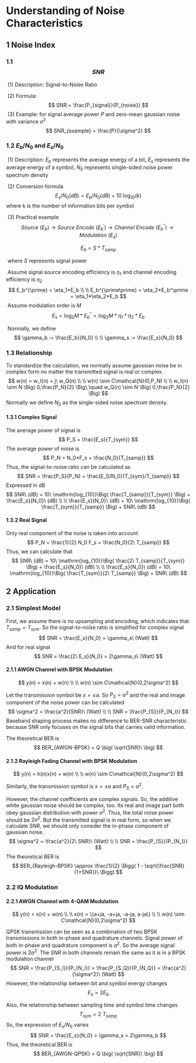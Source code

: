# Understanding of Noise Characteristics

## 1	Noise Index

### 1.1	$$SNR$$

​	(1)	Description: Signal-to-Noise Ratio

​	(2)	Formula:
$$
SNR = \frac{P_{signal}}{P_{noise}}
$$
​	(3)	Example: for signal average power $P$ and zero-mean gaussian noise with variance $\sigma^2$
$$
SNR_{example} = \frac{P}{\sigma^2}
$$

### 1.2	$E_b/N_0$	and	$E_s/N_0$

​	(1)	Description: $E_b$ represents the average energy of a bit, $E_s$ represents the average energy of a symbol, $N_0$ represents single-sided noise power spectrum density

​	(2)	Conversion formula
$$
E_s/N_0(dB) = E_b/N_0(dB) + 10\ \mathrm{log}_{10}(k)
$$
​	where k is the number of information bits per symbol

​	(3)	Practical example
$$
Source\ (E_b) \to Source\ Encode\ (E_b^\prime) \to Channel\ Encode\ (E_b^{\prime\prime}) \to Modulation\ (E_s)
$$

$$
E_b = S*T_{samp}
$$

​	where $S$ represents signal power

​	Assume signal source encoding efficiency is $\eta_1$ and channel encoding efficiency is $\eta_2$
$$
E_b^{\prime} = \eta_1*E_b \\ \\
E_b^{\prime\prime} = \eta_2*E_b^\prime = \eta_1*\eta_2*E_b
$$
​	Assume modulation order is $M$
$$
E_s = \mathrm{log_2}M * E_b^{\prime\prime} =  \mathrm{log_2}M * \eta_1*\eta_2*E_b
$$

​	Normally, we define
$$
\gamma_b := \frac{E_b}{N_0} \\ \\
\gamma_s := \frac{E_s}{N_0}
$$


### 1.3	Relationship

To standardize the calculation, we normally assume gaussian noise be in complex form no matter the transmitted signal is real or complex.
$$
w(n) = w_I(n) + j\ w_Q(n) \\ \\
w(n) \sim C\mathcal{N}(0,P_N) \\ \\ 
w_I(n) \sim N \Big( 0,\frac{P_N}{2} \Big),\quad w_Q(n) \sim N \Big( 0,\frac{P_N}{2} \Big)
$$
Normally we define $N_0$ as the single-sided noise spectrum density.

#### 1.3.1	Complex Signal

The average power of signal is
$$
P_S = \frac{E_s}{T_{sym}}
$$
The average power of noise is
$$
P_N = N_0*F_s = \frac{N_0}{T_{samp}}
$$
Thus, the signal-to-noise ratio can be calculated as
$$
SNR = \frac{P_S}{P_N} = \frac{E_S/N_0}{T_{sym}/T_{samp}}
$$
Expressed in dB
$$
SNR\ (dB) = 10\ \mathrm{log_{10}}\Big( \frac{T_{samp}}{T_{sym}} \Big) + \frac{E_s}{N_0}\ (dB) \\ \\
\frac{E_s}{N_0}\ (dB) = 10\ \mathrm{log_{10}}\Big( \frac{T_{sym}}{T_{samp}} \Big) + SNR\ (dB)
$$
#### 1.3.2	Real Signal

Only real component of the noise is taken into account
$$
P_N = \frac{1}{2} N_0 F_s = \frac{N_0}{2\ T_{samp}}
$$
Thus, we can calculate that
$$
SNR\ (dB) = 10\ \mathrm{log_{10}}\Big( \frac{2\ T_{samp}}{T_{sym}} \Big) + \frac{E_s}{N_0}\ (dB) \\ \\
\frac{E_s}{N_0}\ (dB) = 10\ \mathrm{log_{10}}\Big( \frac{T_{sym}}{2\ T_{samp}} \Big) + SNR\ (dB)
$$

## 2	Application

### 2.1	Simplest Model

First, we assume there is no upsampling and encoding, which indicates that  $T_{samp}=T_{sym}$. So the signal-to-noise ratio is simplified for complex signal
$$
SNR = \frac{E_s}{N_0} = \gamma_s\ (Watt)
$$
And for real signal
$$
SNR = \frac{2\ E_s}{N_0} = 2\gamma_s\ (Watt)
$$


#### 2.1.1	AWGN Channel with BPSK Modulation

$$
y(n) = x(n) + w(n) \\ \\
w(n) \sim C\mathcal{N}(0,2\sigma^2)
$$

Let the transmission symbol be $x = \pm a$. So $P_S = a^2$ and the real and image component of the noise power can be calculated
$$
\sigma^2 = \frac{a^2}{SNR}\ (Watt) \\ \\
SNR = \frac{P_{S}}{P_{N_I}}
$$
Baseband shaping process makes no difference to BER-SNR characteristic because SNR only focuses on the signal bits that carries valid information.

The theoretical BER is
$$
BER_{AWGN-BPSK} = Q \big( \sqrt{SNR}\ \big)
$$

#### 2.1.2	Rayleigh Fading Channel with BPSK Modulation

$$
y(n) = h(n)x(n) + w(n) \\ \\
w(n) \sim C\mathcal{N}(0,2\sigma^2)
$$



Similarly, the transmission symbol is $x = \pm a$ and $P_S = a^2$.

However, the channel coefficients are complex signals. So, the additive white gaussian noise should be complex, too. Its real and image part both obey gaussian distribution with power $\sigma^2$. Thus, the total noise power should be $2\sigma^2$. But the transmitted signal is in real form, so when we calculate $SNR$, we should only consider the in-phase component of gaussian noise.
$$
\sigma^2 = \frac{a^2}{2\ SNR}\ (Watt) \\ \\
SNR = \frac{P_{S}}{P_{N_I}}
$$
The theoretical BER is
$$
BER_{Rayleigh-BPSK} \approx \frac{1}{2} \Bigg( 1 - \sqrt{\frac{SNR}{1+SNR}}\  \Bigg)
$$

### 2.2	IQ Modulation

#### 2.2.1	AWGN Channel with 4-QAM Modulation

$$
y(n) = x(n) + w(n) \\ \\
x(n) = \{a+ja, -a+ja, -a-ja, a-ja\} \\ \\
w(n) \sim C\mathcal{N}(0,2\sigma^2)
$$

QPSK transmission can be seen as a combination of two BPSK transmissions in both in-phase and quadrature channels. Signal power of both in-phase and quadrature component is $a^2$. So the average signal power is $2a^2$. The $SNR$ in both channels remain the same as it is in a BPSK modulation channel
$$
SNR = \frac{P_{S_I}}{P_{N_I}} = \frac{P_{S_Q}}{P_{N_Q}} = \frac{a^2}{\sigma^2}\ (Watt)
$$
However, the relationship between bit and symbol energy changes
$$
E_s = 2 E_b
$$


Also, the relationship between sampling time and symbol time changes
$$
T_{sym} = 2\ T_{samp}
$$
So, the expression of $E_s/N_0$ varies
$$
SNR = \frac{E_s}{N_0} = \gamma_s = 2\gamma_b
$$
Thus, the theoretical BER is
$$
BER_{AWGN-QPSK} = Q \big( \sqrt{SNR}\ \big)
$$
